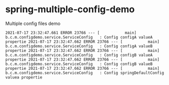 # spring-multiple-config-demo
Multiple config files demo 



`
2021-07-17 23:32:47.661 ERROR 23766 --- [           main] b.c.m.configdemo.service.ServiceConfig   : Config configA valueA propertie
2021-07-17 23:32:47.662 ERROR 23766 --- [           main] b.c.m.configdemo.service.ServiceConfig   : Config configA valueB propertie
2021-07-17 23:32:47.662 ERROR 23766 --- [           main] b.c.m.configdemo.service.ServiceConfig   : Config configB valueA propertie
2021-07-17 23:32:47.662 ERROR 23766 --- [           main] b.c.m.configdemo.service.ServiceConfig   : Config configB valueB propertie
2021-07-17 23:32:47.662 ERROR 23766 --- [           main] b.c.m.configdemo.service.ServiceConfig   : Config springDefaultConfig valuea propertie
`
